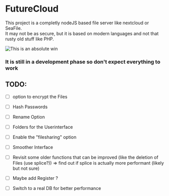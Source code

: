 # FutureCloud
This project is a completly nodeJS based file server like nextcloud or SeaFile.  
It may not be as secure, but it is based on modern languages and not that rusty old stuff like PHP.  
  
![This is an absolute win](https://media1.tenor.com/images/c4bb9246ba107ea847f4bb66b6e0a99c/tenor.gif?itemid=15135962)
  
### **It is still in a development phase so don't expect everything to work**  
  
  ## TODO:
  - [ ] option to encrypt the Files
  - [ ] Hash Passwords
  - [ ] Rename Option
  - [ ] Folders for the Userinterface
  - [ ] Enable the "filesharing" option
  - [ ] Smoother Interface
  - [ ] Revisit some older functions that can be improved (like the deletion of Files (use splice?)) => find out if splice is actually more performant (likely but not sure)
  - [ ] Maybe add Register ?
  - [ ] Switch to a real DB for better performance
  
